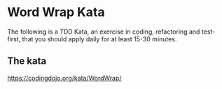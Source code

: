 # Word Wrap Kata
The following is a TDD Kata, an exercise in coding, refactoring and test-first, that you should apply daily for at least 15-30 minutes.

## The kata

https://codingdojo.org/kata/WordWrap/
